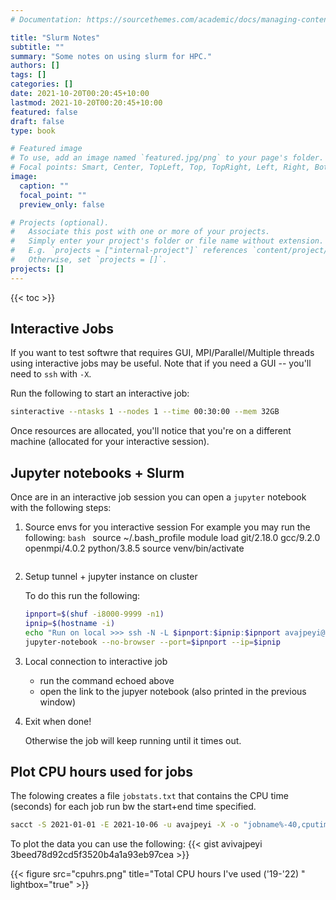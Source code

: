 ```yaml
---
# Documentation: https://sourcethemes.com/academic/docs/managing-content/

title: "Slurm Notes"
subtitle: ""
summary: "Some notes on using slurm for HPC."
authors: []
tags: []
categories: []
date: 2021-10-20T00:20:45+10:00
lastmod: 2021-10-20T00:20:45+10:00
featured: false
draft: false
type: book

# Featured image
# To use, add an image named `featured.jpg/png` to your page's folder.
# Focal points: Smart, Center, TopLeft, Top, TopRight, Left, Right, BottomLeft, Bottom, BottomRight.
image:
  caption: ""
  focal_point: ""
  preview_only: false

# Projects (optional).
#   Associate this post with one or more of your projects.
#   Simply enter your project's folder or file name without extension.
#   E.g. `projects = ["internal-project"]` references `content/project/deep-learning/index.md`.
#   Otherwise, set `projects = []`.
projects: []
---
```

 
{{< toc >}}



## Interactive Jobs

If you want to test softwre that requires  GUI, MPI/Parallel/Multiple threads using interactive jobs may be useful.
Note that if you need a GUI -- you'll need to `ssh` with `-X`.


Run the following to start an interactive job:
```bash
sinteractive --ntasks 1 --nodes 1 --time 00:30:00 --mem 32GB
```

Once resources are allocated, you'll notice that you're on a different machine (allocated for your interactive session).


## Jupyter notebooks + Slurm

Once are in an interactive job session you can open a `jupyter` notebook with the following steps:

1. Source envs for you interactive session 
    For example you may run the following:
    ```bash ```
    source ~/.bash_profile
    module load git/2.18.0 gcc/9.2.0 openmpi/4.0.2 python/3.8.5
    source venv/bin/activate 
    ```
   
2. Setup tunnel + jupyter instance on cluster
   
   To do this run the following:
    ```bash
    ipnport=$(shuf -i8000-9999 -n1)
    ipnip=$(hostname -i)
    echo "Run on local >>> ssh -N -L $ipnport:$ipnip:$ipnport avajpeyi@ozstar.swin.edu.au"
    jupyter-notebook --no-browser --port=$ipnport --ip=$ipnip
    ```

3. Local connection to interactive job
    - run the command echoed above
    - open the link to the jupyer notebook (also printed in the previous window)

4. Exit when done!

    Otherwise the job will keep running until it times out.
 
 
## Plot CPU hours used for jobs
The folowing creates a file `jobstats.txt` that contains the CPU time (seconds) for each job run bw the start+end time specified.
```bash
sacct -S 2021-01-01 -E 2021-10-06 -u avajpeyi -X -o "jobname%-40,cputimeraw" --parsable2 > jobstats.txt 
```
 
To plot the data you can use the following: 
{{< gist avivajpeyi 3beed78d92cd5f3520b4a1a93eb97cea >}}
  
{{< figure src="cpuhrs.png" title="Total CPU hours I've used ('19-'22) " lightbox="true" >}}



